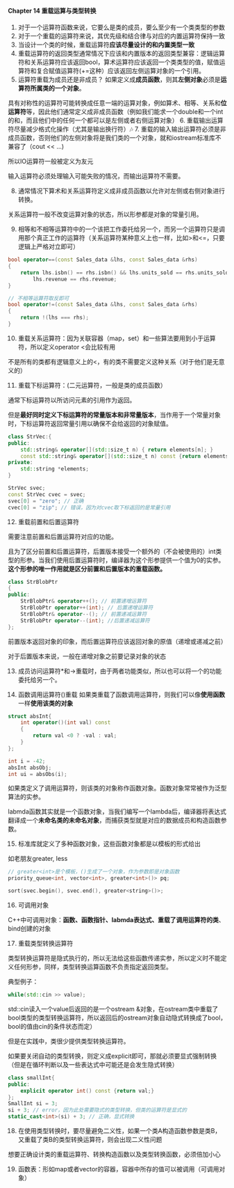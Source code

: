 #### Chapter 14 重载运算与类型转换
1. 对于一个运算符函数来说，它要么是类的成员，要么至少有一个类类型的参数
2. 对于一个重载的运算符来说，其优先级和结合律与对应的内置运算符保持一致
3. 当设计一个类的时候，重载运算符**应该尽量设计的和内置类型一致**
4. 重载运算符的返回类型通常情况下应该和内置版本的返回类型兼容：逻辑运算符和关系运算符应该返回bool，算术运算符应该返回一个类类型的值，赋值运算符和复合赋值运算符(+=这种）应该返回左侧运算对象的一个引用。
5. 运算符重载为成员还是非成员？
如果定义成**成员函数**，则其**左侧对象**必须是**运算符所属类的一个对象**。

具有对称性的运算符可能转换成任意一端的运算对象，例如算术、相等、关系和**位运算符**等，因此他们通常定义成非成员函数（例如我们能求一个double和一个int的和，而且他们中的任何一个都可以是左侧或者右侧运算对象）
6. 重载输出运算符尽量减少格式化操作（尤其是输出换行符）🎶
7. 重载的输入输出运算符必须是非成员函数，否则他们的左侧对象将是我们类的一个对象，就和iostream标准库不兼容了（cout << ...)

所以IO运算符一般被定义为友元

输入运算符必须处理输入可能失败的情况，而输出运算符不需要。

8. 通常情况下算术和关系运算符定义成非成员函数以允许对左侧或右侧对象进行转换。

关系运算符一般不改变运算对象的状态，所以形参都是对象的常量引用。

9. 相等和不相等运算符中的一个该把工作委托给另一个，而另一个运算符只是调用那个真正工作的运算符（关系运算符某种意义上也一样，比如>和<=，只要逻辑上严格对立即可）
```C++
bool operator==(const Sales_data &lhs, const Sales_data &rhs)
{
    return lhs.isbn() == rhs.isbn() && lhs.units_sold == rhs.units_sold &&
        lhs.revenue == rhs.revenue;
}

// 不相等运算符取反即可
bool operator!=(const Sales_data &lhs, const Sales_data &rhs)
{
    return !(lhs === rhs);
}
```

10. 重载关系运算符：因为关联容器（map，set）和一些算法要用到小于运算符，所以定义operator <会比较有用

不是所有的类都有逻辑意义上的<，有的类不需要定义这种关系（对于他们是无意义的）

11. 重载下标运算符：(二元运算符，一般是类的成员函数）

通常下标运算符以所访问元素的引用作为返回。

但是**最好同时定义下标运算符的常量版本和非常量版本**，当作用于一个常量对象时，下标运算符返回常量引用以确保不会给返回的对象赋值。

```C++
class StrVec:{
public:
    std::string& operator[](std::size_t n) { return elements[n]; }
    const std::string& operator[](std::size_t n) const {return elements[n]; }
private:
    std::string *elements;
}

StrVec svec;
const StrVec cvec = svec;
svec[0] = "zero"; // 正确
cvec[0] = "zip"; // 错误，因为对cvec取下标返回的是常量引用
```

12. 重载前置和后置运算符

需要注意前置和后置运算符对应的功能。

且为了区分前置和后置运算符，后置版本接受一个额外的（不会被使用的）int类型的形参。当我们使用后置运算符时，编译器为这个形参提供一个值为0的实参。**这个形参的唯一作用就是区分前置和后置版本的重载函数。**

```C++
class StrBlobPtr
{
public:
    StrBlobPtr& operator++(); // 前置递增运算符
    StrBlobPtr operator++(int); // 后置递增运算符
    StrBlobPtr& operator--(); // 前置递减运算符
    StrBlobPtr operator--(int); //后置递减运算符
};
```
前置版本返回对象的印象，而后置运算符应该返回对象的原值（递增或递减之前）

对于后置版本来说，一般在递增对象之前要记录对象的状态

13. 成员访问运算符\*和->重载时，由于两者功能类似，所以也可以将一个的功能委托给另一个。

14. 函数调用运算符()重载
如果类重载了函数调用运算符，则我们可以像**使用函数**一样**使用该类的对象**
```C++
struct absInt{
    int operator()(int val) const
    {
        return val <0 ? -val : val;
    }
};

int i = -42;
absInt absObj;
int ui = absObs(i);
```

如果类定义了调用运算符，则该类的对象称作函数对象。函数对象常常被作为泛型算法的实参。

labmda函数其实就是一个函数对象，当我们编写一个lambda后，编译器将表达式翻译成一个**未命名类的未命名对象**，而捕获类型就是对应的数据成员和构造函数参数。

15. 标准库就定义了多种函数对象，这些函数对象都是以模板的形式给出

如老朋友greater<Type>, less<Type>

```C++
// greater<int>是个模板，()生成了一个对象，作为参数即是对象函数
priority_queue<int, vector<int>, greater<int>()> pq;

sort(svec.begin(), svec.end(), greater<string>()>;
```

16. 可调用对象

C++中可调用对象：**函数、函数指针、labmda表达式、重载了调用运算符的类**、bind创建的对象

17. 重载类型转换运算符

类型转换运算符是隐式执行的，所以无法给这些函数传递实参，所以定义时不能定义任何形参，同样，类型转换运算函数不负责指定返回类型。

典型例子：
```C++
while(std::cin >> value);
```
std::cin读入一个value后返回的是一个ostream &对象，在ostream类中重载了bool类型的类型转换运算符，所以返回后的ostream对象自动隐式转换成了bool，bool的值由cin的条件状态而定）

但是在实践中，类很少提供类型转换运算符。

如果要关闭自动的类型转换，则定义成explicit即可，那就必须要显式强制转换（但是在循环判断以及一些表达式中可能还是会发生隐式转换）

```C++
class smallInt{
public:
    explicit operator int() const {return val;}
};
SmallInt si = 3;
si + 3; // error，因为此处需要隐式的类型转换，但类的运算符是显式的
static_cast<int>(si) + 3; // 正确，显式转换
```

18. 在使用类型转换时，要尽量避免二义性，如果一个类A构造函数参数是类B，又重载了类B的类型转换运算符，则会出现二义性问题

想要正确设计类的重载运算符、转换构造函数以及类型转换函数，必须倍加小心

19. 函数表：形如map或者vector的容器，容器中所存的值可以被调用（可调用对象）